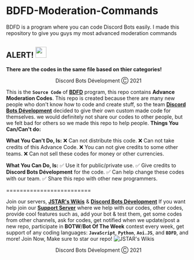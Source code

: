 # BDFD-Moderation-Commands
BDFD is a program where you can code Discord Bots easily. I made this repository to give you guys my most advanced moderation commands

## ALERT! <img src="https://cdn.discordapp.com/emojis/856884941894582302.gif" width="30px">
**<p align="left">There are the codes in the same file based on thier categories!</p>**

<p align="center">Discord Bots Dévelopment Ⓒ︎ 2021</p>

This is the **`Source Code`** of **[BDFD](https://botdesignerlist.com)** program, this repo contains **Advance Moderation Codes**. This repo is created because there are many new people who don't know how to code and create stuff, so the team **[Discord Bots Dévelopment](https://dsc.gg/official_dbd)** decided to give their own custom made code for themselves. we would definitely not share our codes to other people, but we felt bad for others so we made this repo to help people.
**Things You Can/Can't do:**

**What You Can't Do, Is:**
❌ Can not distribute this code.
❌ Can not take credits of this Advance Code.
❌ You can not give credits to some other teams.
❌ Can not sell these codes for money or other currencies.

**What You Can Do, Is:**
✅ Use it for public/private use.
✅ Give credits to **Discord Bots Dévelopment** for the code.
✅ Can help change these codes with our team.
✅ Share this repo with other new programmers.

=========================

Join our servers, **[JSTAR's Wikis](https://dsc.gg/wikis)** & **[Discord Bots Dévelopment](https://dsc.gg/official_dbd)**
If you want help join our **[Support Server](https://dsc.gg/wikis)** where we help with our codes, other codes, provide cool features such as, add your bot & test them, get some codes from other channels, ask for codes, get notified when we update/post a new repo, participate in **BOTW**/**Bot Of The Week** contest every week, get support of any coding languages: **`JavaScript`**, **`Python`**, **`Aoi.JS`**, and **`BDFD`**, and more! Join Now, Make sure to star our repo!
![JSTAR's Wikis](https://media.discordapp.net/attachments/875792523363246130/880124595649277992/JSTARs_Wikis.gif)

<p align="center">Discord Bots Dévelopment Ⓒ︎ 2021</p>
